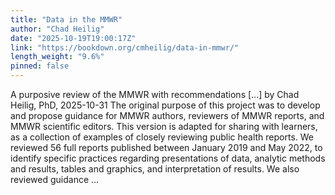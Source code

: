 ```yaml
---
title: "Data in the MMWR"
author: "Chad Heilig"
date: "2025-10-19T19:00:17Z"
link: "https://bookdown.org/cmheilig/data-in-mmwr/"
length_weight: "9.6%"
pinned: false
---
```


A purposive review of the MMWR with recommendations [...] by Chad Heilig, PhD, 2025-10-31 The original purpose of this project was to develop and propose guidance for
MMWR authors, reviewers of MMWR reports, and MMWR scientific editors. This
version is adapted for sharing with learners, as a collection of examples of
closely reviewing public health reports. We reviewed 56 full reports published
between January 2019 and May 2022, to identify specific practices regarding
presentations of data, analytic methods and results, tables and graphics, and
interpretation of results. We also reviewed guidance ...
